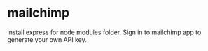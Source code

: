 # mailchimp
install express for node modules folder.
Sign in to mailchimp app to generate your own API key.
